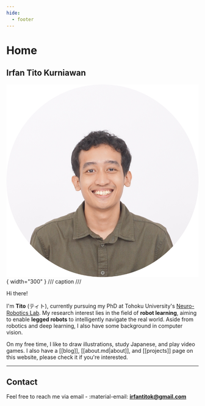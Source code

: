 ```yaml
---
hide:
  - footer
---
```


# Home

## Irfan Tito Kurniawan

![](resources/headshot_circular.png){ width="300" }
/// caption
///

Hi there!

I'm **Tito** (ティト), currently pursuing my PhD at Tohoku University's [Neuro-Robotics Lab](https://neuro.mech.tohoku.ac.jp/). My research interest lies in the field of **robot learning**, aiming to enable **legged robots** to intelligently navigate the real world. Aside from robotics and deep learning, I also have some background in computer vision.

On my free time, I like to draw illustrations, study Japanese, and play video games. I also have a [[blog]], [[about.md|about]], and [[projects]] page on this website, please check it if you're interested.

---

## Contact

Feel free to reach me via email - :material-email: [**irfantitok@gmail.com**](mailto:irfantitok@gmail.com)